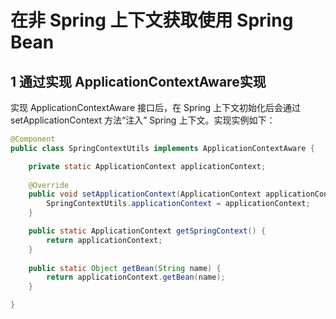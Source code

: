 # 在非 Spring 上下文获取使用 Spring Bean
## 1 通过实现 ApplicationContextAware实现
实现 ApplicationContextAware 接口后，在 Spring 上下文初始化后会通过 setApplicationContext 方法“注入” Spring 上下文。实现实例如下：
```java
@Component
public class SpringContextUtils implements ApplicationContextAware {

    private static ApplicationContext applicationContext;
    
    @Override
    public void setApplicationContext(ApplicationContext applicationContext) throws BeansException {
        SpringContextUtils.applicationContext = applicationContext;
    }

    public static ApplicationContext getSpringContext() {
        return applicationContext;
    }
    
    public static Object getBean(String name) {
        return applicationContext.getBean(name);
    }

}
```
